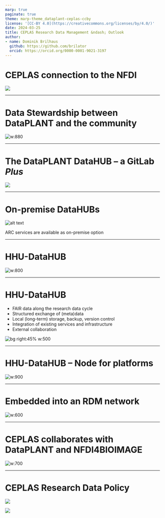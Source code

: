 ```yaml
---
marp: true
paginate: true
theme: marp-theme_dataplant-ceplas-ccby
license: '[CC-BY 4.0](https://creativecommons.org/licenses/by/4.0/)'
date: 2024-03-25
title: CEPLAS Research Data Management &ndash; Outlook
author:
- name: Dominik Brilhaus
  github: https://github.com/brilator
  orcid: https://orcid.org/0000-0001-9021-3197
---
```


# CEPLAS connection to the NFDI

![](../../img/ceplas-NFDI-connection-light.drawio.png)

---

# Data Stewardship between DataPLANT and the community <!-- fit -->

![w:880](./../../img/DataPLANT-collaborationCEPLAS.drawio.png)

---

# The DataPLANT DataHUB &ndash; a GitLab ***Plus***

![](./../../img/DataHUB-GitLab.drawio.png)

---

# On-premise DataHUBs

![alt text](../../img/DataHUB-onPremise.drawio.png)

ARC services are available as on-premise option

---

# HHU-DataHUB

![w:800](./../../img/HHU-DataHUB.drawio.png)

---

# HHU-DataHUB

- FAIR data along the research data cycle
- Structured exchange of (meta)data
- Local (long-term) storage, backup, version control
- Integration of existing services and infrastructure
- External collaboration

![bg right:45% w:500](./../../img/HHU-DataHUB.drawio.png)

---

# HHU-DataHUB &ndash; Node for platforms


![w:900](./../../img/ceplas-enablingPlatforms-logos.drawio.png)

---

# Embedded into an RDM network

![w:600](./../../img/DataHUB-Network-putative.drawio.png)

---

# CEPLAS collaborates with DataPLANT and NFDI4BIOIMAGE <!-- fit -->

![w:700](./../../img/DataPLANT-collaborationCEPLAS-NFDI4BI.drawio.png)

---

# CEPLAS Research Data Policy

<div class="two-columns">
  <div>
  
  ![](./../../img/ceplas-policy-title.png)
  
  </div>
  <div>

  ![](./../../img/ceplas-ARCs.drawio.svg)
    
  </div>
</div>
